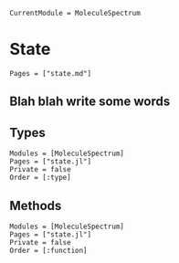 ```@meta
CurrentModule = MoleculeSpectrum
```

# State

```@index
Pages = ["state.md"]
```

## Blah blah write some words

## Types
```@autodocs
Modules = [MoleculeSpectrum]
Pages = ["state.jl"]
Private = false
Order = [:type]
```

## Methods
```@autodocs
Modules = [MoleculeSpectrum]
Pages = ["state.jl"]
Private = false
Order = [:function]
```